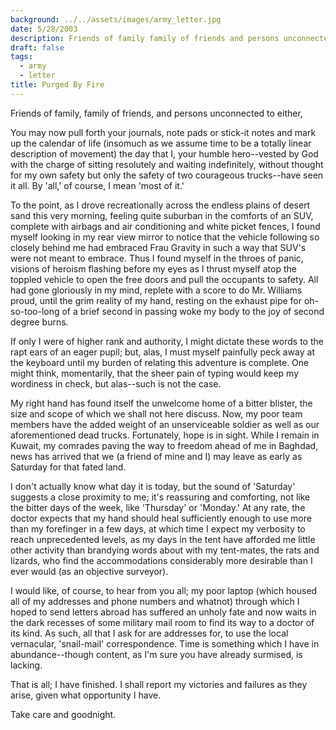 ```yaml
---
background: ../../assets/images/army_letter.jpg
date: 5/28/2003
description: Friends of family family of friends and persons unconnected to either...
draft: false
tags:
  - army
  - letter
title: Purged By Fire
---
```


Friends of family, family of friends, and persons unconnected to either,

You may now pull forth your journals, note pads or stick-it notes and mark up the calendar of life (insomuch as we assume time to be a totally linear description of movement) the day that I, your humble hero--vested by God with the charge of sitting resolutely and waiting indefinitely, without thought for my own safety but only the safety of two courageous trucks--have seen it all. By 'all,' of course, I mean 'most of it.'

To the point, as I drove recreationally across the endless plains of desert sand this very morning, feeling quite suburban in the comforts of an SUV, complete with airbags and air conditioning and white picket fences, I found myself looking in my rear view mirror to notice that the vehicle following so closely behind me had embraced Frau Gravity in such a way that SUV's were not meant to embrace. Thus I found myself in the throes of panic, visions of heroism flashing before my eyes as I thrust myself atop the toppled vehicle to open the free doors and pull the occupants to safety. All had gone gloriously in my mind, replete with a score to do Mr. Williams proud, until the grim reality of my hand, resting on the exhaust pipe for oh-so-too-long of a brief second in passing woke my body to the joy of second degree burns.

If only I were of higher rank and authority, I might dictate these words to the rapt ears of an eager pupil; but, alas, I must myself painfully peck away at the keyboard until my burden of relating this adventure is complete. One might think, momentarily, that the sheer pain of typing would keep my wordiness in check, but alas--such is not the case.

My right hand has found itself the unwelcome home of a bitter blister, the size and scope of which we shall not here discuss. Now, my poor team members have the added weight of an unserviceable soldier as well as our aforementioned dead trucks. Fortunately, hope is in sight. While I remain in Kuwait, my comrades paving the way to freedom ahead of me in Baghdad, news has arrived that we (a friend of mine and I) may leave as early as Saturday for that fated land.

I don't actually know what day it is today, but the sound of 'Saturday' suggests a close proximity to me; it's reassuring and comforting, not like the bitter days of the week, like 'Thursday' or 'Monday.' At any rate, the doctor expects that my hand should heal sufficiently enough to use more than my forefinger in a few days, at which time I expect my verbosity to reach unprecedented levels, as my days in the tent have afforded me little other activity than brandying words about with my tent-mates, the rats and lizards, who find the accommodations considerably more desirable than I ever would (as an objective surveyor).

I would like, of course, to hear from you all; my poor laptop (which housed all of my addresses and phone numbers and whatnot) through which I hoped to send letters abroad has suffered an unholy fate and now waits in the dark recesses of some military mail room to find its way to a doctor of its kind. As such, all that I ask for are addresses for, to use the local vernacular, 'snail-mail' correspondence. Time is something which I have in abundance--though content, as I'm sure you have already surmised, is lacking.

That is all; I have finished. I shall report my victories and failures as they arise, given what opportunity I have.

Take care and goodnight.
